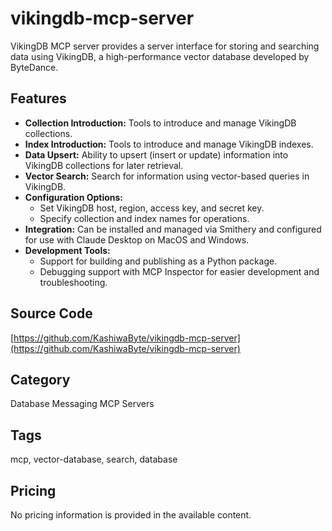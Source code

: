 # vikingdb-mcp-server

VikingDB MCP server provides a server interface for storing and searching data using VikingDB, a high-performance vector database developed by ByteDance.

## Features
- **Collection Introduction:** Tools to introduce and manage VikingDB collections.
- **Index Introduction:** Tools to introduce and manage VikingDB indexes.
- **Data Upsert:** Ability to upsert (insert or update) information into VikingDB collections for later retrieval.
- **Vector Search:** Search for information using vector-based queries in VikingDB.
- **Configuration Options:**
  - Set VikingDB host, region, access key, and secret key.
  - Specify collection and index names for operations.
- **Integration:** Can be installed and managed via Smithery and configured for use with Claude Desktop on MacOS and Windows.
- **Development Tools:**
  - Support for building and publishing as a Python package.
  - Debugging support with MCP Inspector for easier development and troubleshooting.

## Source Code
[https://github.com/KashiwaByte/vikingdb-mcp-server](https://github.com/KashiwaByte/vikingdb-mcp-server)

## Category
Database Messaging MCP Servers

## Tags
mcp, vector-database, search, database

## Pricing
No pricing information is provided in the available content.
